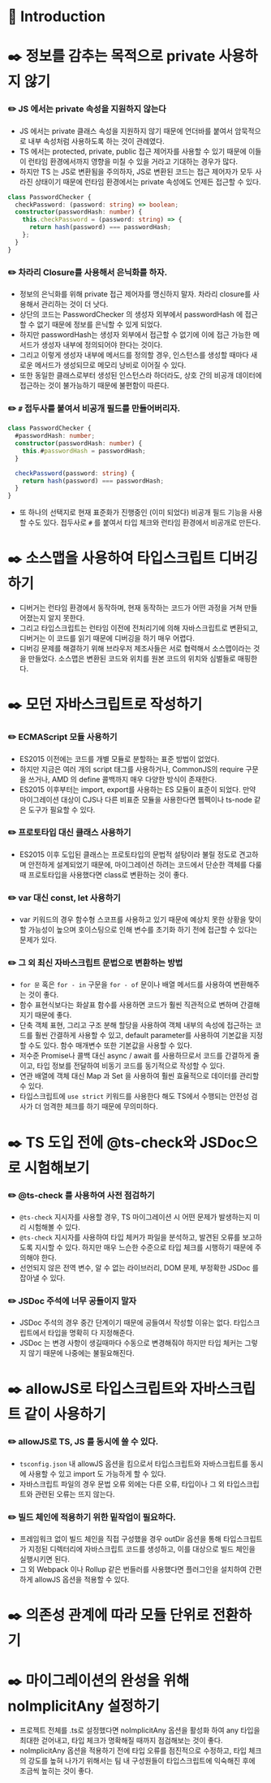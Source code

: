 # 📖 Introduction

# ✒️ 정보를 감추는 목적으로 private 사용하지 않기

### ✏️ JS 에서는 private 속성을 지원하지 않는다

- JS 에서는 private 클래스 속성을 지원하지 않기 때문에 언더바를 붙여서 암묵적으로 내부 속성처럼 사용하도록 하는 것이 관례였다.
- TS 에서는 protected, private, public 접근 제어자를 사용할 수 있기 때문에 이들이 런타임 환경에서까지 영향을 미칠 수 있을 거라고 기대하는 경우가 많다.
- 하지만 TS 는 JS로 변환됨을 주의하자, JS로 변환된 코드는 접근 제어자가 모두 사라진 상태이기 때문에 런타임 환경에서는 private 속성에도 언제든 접근할 수 있다.

```ts
class PasswordChecker {
  checkPassword: (password: string) => boolean;
  constructor(passwordHash: number) {
    this.checkPassword = (password: string) => {
      return hash(password) === passwordHash;
    };
  }
}
```

### ✏️ 차라리 Closure를 사용해서 은닉화를 하자.

- 정보의 은닉화를 위해 private 접근 제어자를 맹신하지 말자. 차라리 closure를 사용해서 관리하는 것이 더 낫다.
- 상단의 코드는 PasswordChecker 의 생성자 외부에서 passwordHash 에 접근할 수 없기 때문에 정보를 은닉할 수 있게 되었다.
- 하지만 passwordHash는 생성자 외부에서 접근할 수 없기에 이에 접근 가능한 메서드가 생성자 내부에 정의되어야 한다는 것이다.
- 그리고 이렇게 생성자 내부에 메서드를 정의할 경우, 인스턴스를 생성할 때마다 새로운 메서드가 생성되므로 메모리 낭비로 이어질 수 있다.
- 또한 동일한 클래스로부터 생성된 인스턴스라 하더라도, 상호 간의 비공개 데이터에 접근하는 것이 불가능하기 때문에 불편함이 따른다.

### ✏️ `#` 접두사를 붙여서 비공개 필드를 만들어버리자.

```ts
class PasswordChecker {
  #passwordHash: number;
  constructor(passwordHash: number) {
    this.#passwordHash = passwordHash;
  }

  checkPassword(password: string) {
    return hash(password) === passwordHash;
  }
}
```

- 또 하나의 선택지로 현재 표준화가 진행중인 (이미 되었다) 비공개 필드 기능을 사용할 수도 있다. 접두사로 `#` 를 붙여서 타입 체크와 런타임 환경에서 비공개로 만든다.

# ✒️ 소스맵을 사용하여 타입스크립트 디버깅하기

- 디버거는 런타임 환경에서 동작하며, 현재 동작하는 코드가 어떤 과정을 거쳐 만들어졌는지 알지 못한다.
- 그리고 타입스크립트는 런타임 이전에 전처리기에 의해 자바스크립트로 변환되고, 디버거는 이 코드를 읽기 때문에 디버깅을 하기 매우 어렵다.
- 디버깅 문제를 해결하기 위해 브라우저 제조사들은 서로 협력해서 소스맵이라는 것을 만들었다. 소스맵은 변환된 코드와 위치를 원본 코드의 위치와 심벌들로 매핑한다.

# ✒️ 모던 자바스크립트로 작성하기

### ✏️ ECMAScript 모듈 사용하기

- ES2015 이전에는 코드를 개별 모듈로 분할하는 표준 방법이 없었다.
- 하지만 지금은 여러 개의 script 태그를 사용하거나, CommonJS의 require 구문을 쓰거나, AMD 의 define 콜백까지 매우 다양한 방식이 존재한다.
- ES2015 이후부터는 import, export를 사용하는 ES 모듈이 표준이 되었다. 만약 마이그레이션 대상이 CJS나 다른 비표준 모듈을 사용한다면 웹펙이나 ts-node 같은 도구가 필요할 수 있다.

### ✏️ 프로토타입 대신 클래스 사용하기

- ES2015 이후 도입된 클래스는 프로토타입의 문법적 설탕이라 불릴 정도로 견고하며 안전하게 설계되었기 때문에, 마이그레이션 하려는 코드에서 단순한 객체를 다룰 때 프로토타입을 사용했다면 class로 변환하는 것이 좋다.

### ✏️ var 대신 const, let 사용하기

- var 키워드의 경우 함수형 스코프를 사용하고 있기 때문에 예상치 못한 상황을 맞이할 가능성이 높으며 호이스팅으로 인해 변수를 초기화 하기 전에 접근할 수 있다는 문제가 있다.

### ✏️ 그 외 최신 자바스크립트 문법으로 변환하는 방법

- `for 문` 혹은 `for - in` 구문을 `for - of` 문이나 배열 메서드를 사용하여 변환해주는 것이 좋다.
- 함수 표현식보다는 화살표 함수를 사용하면 코드가 훨씬 직관적으로 변하며 간결해지기 때문에 좋다.
- 단축 객체 표현, 그리고 구조 분해 할당을 사용하여 객체 내부의 속성에 접근하는 코드를 훨씬 간결하게 사용할 수 있고, default parameter를 사용하여 기본값을 지정할 수도 있다. 함수 매개변수 또한 기본값을 사용할 수 있다.
- 저수준 Promise나 콜백 대신 async / await 를 사용하므로서 코드를 간결하게 줄이고, 타입 정보를 전달하여 비동기 코드를 동기적으로 작성할 수 있다.
- 연관 배열에 객체 대신 Map 과 Set 을 사용하여 훨씬 효율적으로 데이터를 관리할 수 있다.
- 타입스크립트에 `use strict` 키워드를 사용한다 해도 TS에서 수행되는 안전성 검사가 더 엄격한 체크를 하기 때문에 무의미하다.

# ✒️ TS 도입 전에 @ts-check와 JSDoc으로 시험해보기

### ✏️ @ts-check 를 사용하여 사전 점검하기

- `@ts-check` 지시자를 사용할 경우, TS 마이그레이션 시 어떤 문제가 발생하는지 미리 시험해볼 수 있다.
- `@ts-check` 지시자를 사용하여 타입 체커가 파일을 분석하고, 발견된 오류를 보고하도록 지시할 수 있다. 하지만 매우 느슨한 수준으로 타입 체크를 시행하기 때문에 주의해야 한다.
- 선언되지 않은 전역 변수, 알 수 없는 라이브러리, DOM 문제, 부정확한 JSDoc 를 잡아낼 수 있다.

### ✏️ JSDoc 주석에 너무 공들이지 말자

- JSDoc 주석의 경우 중간 단계이기 때문에 공들여서 작성할 이유는 없다. 타입스크립트에서 타입을 명확히 다 지정해준다.
- JSDoc 는 변경 사항이 생길때마다 수동으로 변경해줘야 하지만 타입 체커는 그렇지 않기 때문에 나중에는 불필요해진다.

# ✒️ allowJS로 타입스크립트와 자바스크립트 같이 사용하기

### ✏️ allowJS로 TS, JS 를 동시에 쓸 수 있다.

- `tsconfig.json` 내 allowJS 옵션을 킴으로서 타입스크립트와 자바스크립트를 동시에 사용할 수 있고 import 도 가능하게 할 수 있다.
- 자바스크립트 파일의 경우 문법 오류 외에는 다른 오류, 타입이나 그 외 타입스크립트와 관련된 오류는 뜨지 않는다.

### ✏️ 빌드 체인에 적용하기 위한 밑작업이 필요하다.

- 프레임워크 없이 빌드 체인을 직접 구성했을 경우 outDir 옵션을 통해 타입스크립트가 지정된 디렉터리에 자바스크립트 코드를 생성하고, 이를 대상으로 빌드 체인을 실행시키면 된다.
- 그 외 Webpack 이나 Rollup 같은 번들러를 사용했다면 플러그인을 설치하여 간편하게 allowJS 옵션을 적용할 수 있다.

# ✒️ 의존성 관계에 따라 모듈 단위로 전환하기

# ✒️ 마이그레이션의 완성을 위해 noImplicitAny 설정하기

- 프로젝트 전체를 .ts로 설정했다면 noImplicitAny 옵션을 활성화 하여 any 타입을 최대한 걷어내고, 타입 체크가 명확해질 때까지 점검해보는 것이 좋다.
- noImplicitAny 옵션을 적용하기 전에 타입 오류를 점진적으로 수정하고, 타입 체크의 강도를 높혀 나가기 위해서는 팀 내 구성원들이 타입스크립트에 익숙해진 후에 조금씩 높히는 것이 좋다.
